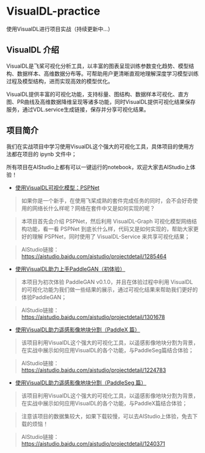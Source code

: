 # VisualDL-practice
使用VisualDL进行项目实战（持续更新中...）
## VisualDL 介绍
VisualDL是飞桨可视化分析工具，以丰富的图表呈现训练参数变化趋势、模型结构、数据样本、高维数据分布等。可帮助用户更清晰直观地理解深度学习模型训练过程及模型结构，进而实现高效的模型优化。

VisualDL提供丰富的可视化功能，支持标量、图结构、数据样本可视化、直方图、PR曲线及高维数据降维呈现等诸多功能，同时VisualDL提供可视化结果保存服务，通过VDL.service生成链接，保存并分享可视化结果。

## 项目简介

我们在实战项目中学习使用VisualDL这个强大的可视化工具，具体项目的使用方法都在项目的 ipynb 文件中；

所有项目在AIStudio上都有可以一键运行的notebook，欢迎大家去AIStudio上体验！

* [使用VisualDL可视化模型：PSPNet](https://github.com/iceriver97/VisualDL-practice/tree/main/pspnet-1285464)

> 如果你是一个新手，在使用飞桨成熟的套件完成任务的同时，会不会好奇使用的网络长什么样呢？网络在套件中又是如何实现的呢？

> 本项目首先会介绍 PSPNet，然后利用 VisualDL-Graph 可视化模型网络结构功能，看一看 PSPNet 到底长什么样，代码又是如何实现的，帮助大家更好的理解 PSPNet，同时使用了 VisualDL-Service 来共享可视化结果；

> AIStudio链接：https://aistudio.baidu.com/aistudio/projectdetail/1285464

* [使用VisualDL助力上手PaddleGAN（初体验）](https://github.com/iceriver97/VisualDL-practice/tree/main/ppgan-1301678)

> 本项目为初次体验 PaddleGAN v0.1.0，并且在体验过程中利用 VisualDL 的可视化功能为我们做一些结果的展示，通过可视化结果来帮助我们更好的体验PaddleGAN；

> AIStudio链接：https://aistudio.baidu.com/aistudio/projectdetail/1301678

* [使用VisualDL助力遥感影像地块分割（PaddleX 篇）](https://github.com/iceriver97/VisualDL-practice/tree/main/land_classification/paddlex-1224783)

> 该项目利用VisualDL这个强大的可视化工具，以遥感影像地块分割为背景，在实战中展示如何应用VisualDL的各个功能，与PaddleSeg篇结合体验；

> AIStudio链接：https://aistudio.baidu.com/aistudio/projectdetail/1224783

* [使用VisualDL助力遥感影像地块分割（PaddleSeg 篇）](https://github.com/iceriver97/VisualDL-practice/tree/main/land_classification/paddleseg-1240371)

> 该项目利用VisualDL这个强大的可视化工具，以遥感影像地块分割为背景，在实战中展示如何应用VisualDL的各个功能，与PaddleX篇结合体验；

> 注意该项目的数据集较大，如果下载较慢，可以去AIStudio上体验，免去下载的烦恼！

> AIStudio链接：https://aistudio.baidu.com/aistudio/projectdetail/1240371
